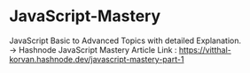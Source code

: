 # JavaScript-Mastery
JavaScript Basic to Advanced Topics with detailed Explanation.<br/>
-> Hashnode JavaScript Mastery Article Link : https://vitthal-korvan.hashnode.dev/javascript-mastery-part-1
